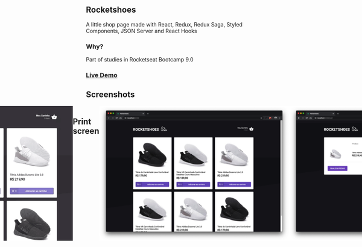 ## Rocketshoes

A little shop page made with React, Redux, Redux Saga, Styled Components, JSON Server and React Hooks

### Why?

Part of studies in Rocketseat Bootcamp 9.0

### <a href="https://rocketshoesbygreg.netlify.com/">Live Demo</a>

## Screenshots

<div style="display: flex; justify-content: center">

<img src="screenshots/rocketshoes.gif"/>

## Print screen

<img src="screenshots/screenshot1.png"/>
<img src="screenshots/screenshot2.png"/>
</div>
